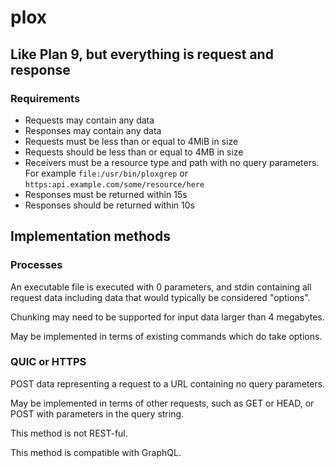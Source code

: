 # plox
## Like Plan 9, but everything is request and response

### Requirements

* Requests may contain any data
* Responses may contain any data
* Requests must be less than or equal to 4MiB in size
* Requests should be less than or equal to 4MB in size
* Receivers must be a resource type and path with no query parameters. For example `file:/usr/bin/ploxgrep` or `https:api.example.com/some/resource/here`
* Responses must be returned within 15s
* Responses should be returned within 10s

## Implementation methods

### Processes

An executable file is executed with 0 parameters, and stdin containing all request data including data that would typically be considered "options".

Chunking may need to be supported for input data larger than 4 megabytes.

May be implemented in terms of existing commands which do take options.

### QUIC or HTTPS

POST data representing a request to a URL containing no query parameters.

May be implemented in terms of other requests, such as GET or HEAD, or POST with parameters in the query string.

This method is not REST-ful.

This method is compatible with GraphQL.
